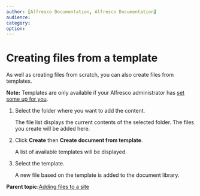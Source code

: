 ```yaml
---
author: [Alfresco Documentation, Alfresco Documentation]
audience: 
category: 
option: 
---
```


# Creating files from a template

As well as creating files from scratch, you can also create files from templates.

**Note:** Templates are only available if your Alfresco administrator has [set some up for you](../concepts/templated-nodes-intro.md).

1.  Select the folder where you want to add the content.

    The file list displays the current contents of the selected folder. The files you create will be added here.

2.  Click **Create** then **Create document from template**.

    A list of available templates will be displayed.

3.  Select the template.

    A new file based on the template is added to the document library.


**Parent topic:**[Adding files to a site](../concepts/library-add-content-intro.md)

